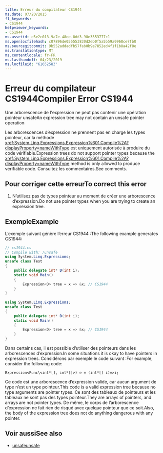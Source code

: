 ```yaml
---
title: Erreur du compilateur CS1944
ms.date: 07/20/2015
f1_keywords:
- CS1944
helpviewer_keywords:
- CS1944
ms.assetid: e5e2c018-9a7e-48ee-8dd3-98e3553777c1
ms.openlocfilehash: c07896de055553830d2eb0f5a5b59a0968ce7fb0
ms.sourcegitcommit: 9b552addadfb57fab0b9e7852ed4f1f1b8a42f8e
ms.translationtype: MT
ms.contentlocale: fr-FR
ms.lasthandoff: 04/23/2019
ms.locfileid: "61652583"
---
```

# <a name="compiler-error-cs1944"></a><span data-ttu-id="a489a-102">Erreur du compilateur CS1944</span><span class="sxs-lookup"><span data-stu-id="a489a-102">Compiler Error CS1944</span></span>
<span data-ttu-id="a489a-103">Une arborescence de l'expression ne peut pas contenir une opération pointeur unsafe</span><span class="sxs-lookup"><span data-stu-id="a489a-103">An expression tree may not contain an unsafe pointer operation</span></span>  
  
 <span data-ttu-id="a489a-104">Les arborescences d’expression ne prennent pas en charge les types pointeur, car la méthode <xref:System.Linq.Expressions.Expression%601.Compile%2A?displayProperty=nameWithType> est uniquement autorisée à produire du code vérifiable.</span><span class="sxs-lookup"><span data-stu-id="a489a-104">Expression trees do not support pointer types because the <xref:System.Linq.Expressions.Expression%601.Compile%2A?displayProperty=nameWithType> method is only allowed to produce verifiable code.</span></span> <span data-ttu-id="a489a-105">Consultez les commentaires.</span><span class="sxs-lookup"><span data-stu-id="a489a-105">See comments.</span></span>  
  
## <a name="to-correct-this-error"></a><span data-ttu-id="a489a-106">Pour corriger cette erreur</span><span class="sxs-lookup"><span data-stu-id="a489a-106">To correct this error</span></span>  
  
1. <span data-ttu-id="a489a-107">N’utilisez pas de types pointeur au moment de créer une arborescence d’expression.</span><span class="sxs-lookup"><span data-stu-id="a489a-107">Do not use pointer types when you are trying to create an expression tree.</span></span>  
  
## <a name="example"></a><span data-ttu-id="a489a-108">Exemple</span><span class="sxs-lookup"><span data-stu-id="a489a-108">Example</span></span>  
 <span data-ttu-id="a489a-109">L’exemple suivant génère l’erreur CS1944 :</span><span class="sxs-lookup"><span data-stu-id="a489a-109">The following example generates CS1944:</span></span>  
  
```csharp  
// cs1944.cs  
// Compile with: /unsafe  
using System.Linq.Expressions;  
unsafe class Test  
{  
    public delegate int* D(int i);  
    static void Main()  
    {  
        Expression<D> tree = x => &x; // CS1944  
    }  
}  
  
using System.Linq.Expressions;  
unsafe class Test  
{  
    public delegate int* D(int i);  
    static void Main()  
    {  
        Expression<D> tree = x => &x; // CS1944  
    }  
}  
```  
  
 <span data-ttu-id="a489a-110">Dans certains cas, il est possible d’utiliser des pointeurs dans les arborescences d’expression.</span><span class="sxs-lookup"><span data-stu-id="a489a-110">In some situations it is okay to have pointers in expression trees.</span></span> <span data-ttu-id="a489a-111">Considérons par exemple le code suivant :</span><span class="sxs-lookup"><span data-stu-id="a489a-111">For example, consider the following code:</span></span>  
  
 `Expression<Func\<int*[], int*[]>) e = (int*[] i)=>i;`  
  
 <span data-ttu-id="a489a-112">Ce code est une arborescence d’expression valide, car aucun argument de type n’est un type pointeur.</span><span class="sxs-lookup"><span data-stu-id="a489a-112">This code is a valid expression tree because no type arguments are pointer types.</span></span> <span data-ttu-id="a489a-113">Ce sont des tableaux de pointeurs et les tableaux ne sont pas des types pointeur.</span><span class="sxs-lookup"><span data-stu-id="a489a-113">They are arrays of pointers, and arrays are not pointer types.</span></span> <span data-ttu-id="a489a-114">De même, le corps de l’arborescence d’expression ne fait rien de risqué avec quelque pointeur que ce soit.</span><span class="sxs-lookup"><span data-stu-id="a489a-114">Also, the body of the expression tree does not do anything dangerous with any pointer.</span></span>  
  
## <a name="see-also"></a><span data-ttu-id="a489a-115">Voir aussi</span><span class="sxs-lookup"><span data-stu-id="a489a-115">See also</span></span>

- [<span data-ttu-id="a489a-116">unsafe</span><span class="sxs-lookup"><span data-stu-id="a489a-116">unsafe</span></span>](../../csharp/language-reference/keywords/unsafe.md)
